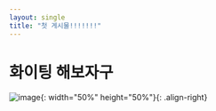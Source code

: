 ```yaml
---
layout: single
title: "첫 게시물!!!!!!!"
---
```


# 화이팅 해보자구


![image](https://user-images.githubusercontent.com/100412066/224659833-e4f59c2f-ed3b-44dc-9aad-5f1405e74bab.JPG){: width="50%" height="50%"}{: .align-right}
